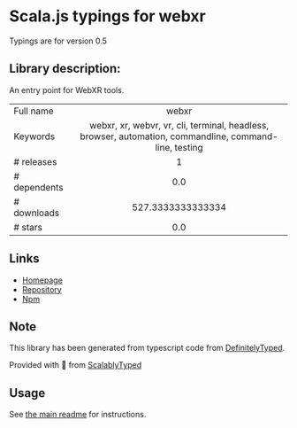 
# Scala.js typings for webxr

Typings are for version 0.5

## Library description:
An entry point for WebXR tools.

|                    |                 |
| ------------------ | :-------------: |
| Full name          | webxr |
| Keywords           | webxr, xr, webvr, vr, cli, terminal, headless, browser, automation, commandline, command-line, testing |
| # releases         | 1 |
| # dependents       | 0.0 |
| # downloads        | 527.3333333333334 |
| # stars            | 0.0 |

## Links
- [Homepage](https://github.com/webvrrocks/webxr#readme)
- [Repository](https://github.com/webvrrocks/webxr)
- [Npm](https://www.npmjs.com/package/webxr)
    


## Note
This library has been generated from typescript code from [DefinitelyTyped](https://definitelytyped.org).

Provided with :purple_heart: from [ScalablyTyped](https://github.com/oyvindberg/ScalablyTyped)

## Usage
See [the main readme](../../readme.md) for instructions.



